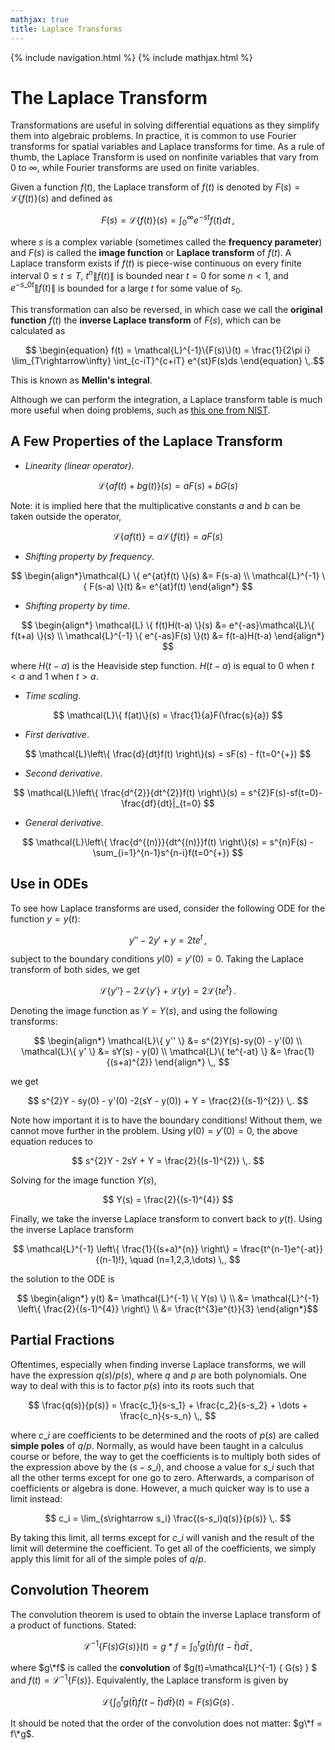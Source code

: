 ```yaml
---
mathjax: true
title: Laplace Transforms
---
```

{% include navigation.html %}
{% include mathjax.html %}

# The Laplace Transform

Transformations are useful in solving differential equations as they simplify them into algebraic problems. In practice, it is common to use Fourier transforms for spatial variables and Laplace transforms for time. As a rule of thumb, the Laplace Transform is used on nonfinite variables that vary from $0$ to $\infty$, while Fourier transforms are used on finite variables.

Given a function $f(t)$, the Laplace transform of $f(t)$ is denoted by $F(s) = \mathcal{L}\{f(t)\}(s)$ and defined as

$$ \begin{equation} F(s) = \mathcal{L}\{f(t)\}(s) = \int_{0}^{\infty} e^{-st}f(t)dt \end{equation} \,, $$

where $s$ is a complex variable (sometimes called the **frequency parameter**) and $F(s)$ is called the **image function** or **Laplace transform** of $f(t)$. A Laplace transform exists if $f(t)$ is piece-wise continuous on every finite interval $0 \leq t \leq T$, $t^{n}\|f(t)\|$ is bounded near $t=0$ for some $n<1$, and $e^{-s\_{0}t}\|f(t)\|$ is bounded for a large $t$ for some value of $s_{0}$.

This transformation can also be reversed, in which case we call the **original function** $f(t)$ the **inverse Laplace transform** of $F(s)$, which can be calculated as

$$ \begin{equation} f(t) = \mathcal{L}^{-1}\{F(s)\}(t) = \frac{1}{2\pi i} \lim_{T\rightarrow\infty} \int_{c-iT}^{c+iT} e^{st}F(s)ds \end{equation} \,.$$

This is known as **Mellin's integral**. 

Although we can perform the integration, a Laplace transform table is much more useful when doing problems, such as [this one from NIST](https://dlmf.nist.gov/1.14#T4).

## A Few Properties of the Laplace Transform

- _Linearity (linear operator)_. 

$$ \mathcal{L}\{ af(t)+bg(t) \}(s) = aF(s)+bG(s) $$

Note: it is implied here that the multiplicative constants $a$ and $b$ can be taken outside the operator,

$$ \mathcal{L}\{ af(t) \} = a \mathcal{L}\{ f(t) \} = aF(s) $$

- _Shifting property by frequency_. 

$$ \begin{align*}\mathcal{L} \{ e^{at}f(t) \}(s) &= F(s-a) \\ \mathcal{L}^{-1} \{ F(s-a) \}(t) &= e^{at}f(t) \end{align*} $$

- _Shifting property by time_. 

$$ \begin{align*} \mathcal{L} \{ f(t)H(t-a) \}(s) &= e^{-as}\mathcal{L}\{ f(t+a) \}(s) \\ \mathcal{L}^{-1} \{ e^{-as}F(s) \}(t) &= f(t-a)H(t-a) \end{align*} $$

where $H(t-a)$ is the Heaviside step function. $H(t-a)$ is equal to 0 when $t<a$ and 1 when $t>a$.

- _Time scaling_.

$$ \mathcal{L}\{ f(at)\}(s) = \frac{1}{a}F(\frac{s}{a}) $$

- _First derivative_.

$$ \mathcal{L}\left\{ \frac{d}{dt}f(t) \right\}(s) = sF(s) - f(t=0^{+}) $$

- _Second derivative_.

$$ \mathcal{L}\left\{ \frac{d^{2}}{dt^{2}}f(t) \right\}(s) = s^{2}F(s)-sf(t=0)-\frac{df}{dt}|_{t=0} $$

- _General derivative_.

$$ \mathcal{L}\left\{ \frac{d^{(n)}}{dt^{(n)}}f(t) \right\}(s) = s^{n}F(s) - \sum_{i=1}^{n-1}s^{n-i}f(t=0^{+})  $$

## Use in ODEs

To see how Laplace transforms are used, consider the following ODE for the function $y=y(t)$:

$$ y'' - 2y' + y = 2te^{t} \,, $$

subject to the boundary conditions $y(0)=y'(0)=0$. Taking the Laplace transform of both sides, we get

$$ \mathcal{L}\{ y'' \} - 2\mathcal{L}\{ y' \} + \mathcal{L}\{ y \} = 2 \mathcal{L}\{ te^{t} \} \,. $$

Denoting the image function as $Y=Y(s)$, and using the following transforms:

$$ \begin{align*} \mathcal{L}\{ y'' \} &= s^{2}Y(s)-sy(0) - y'(0) \\ \mathcal{L}\{ y' \} &= sY(s) - y(0) \\ \mathcal{L}\{ te^{-at} \} &= \frac{1}{(s+a)^{2}} \end{align*} \,, $$

we get

$$ s^{2}Y - sy(0) - y'(0) -2(sY - y(0)) + Y = \frac{2}{(s-1)^{2}} \,. $$

Note how important it is to have the boundary conditions! Without them, we cannot move further in the problem. Using $y(0)=y'(0)=0$, the above equation reduces to

$$ s^{2}Y - 2sY + Y = \frac{2}{(s-1)^{2}} \,. $$

Solving for the image function $Y(s)$, 

$$ Y(s) = \frac{2}{(s-1)^{4}} $$

Finally, we take the inverse Laplace transform to convert back to $y(t)$. Using the inverse Laplace transform

$$ \mathcal{L}^{-1} \left\{ \frac{1}{(s+a)^{n}} \right\} = \frac{t^{n-1}e^{-at}}{(n-1)!}, \quad (n=1,2,3,\dots) \,, $$

the solution to the ODE is

$$ \begin{align*} y(t) &= \mathcal{L}^{-1} \{ Y(s) \} \\ &= \mathcal{L}^{-1} \left\{ \frac{2}{(s-1)^{4}} \right\} \\ &= \frac{t^{3}e^{t}}{3} \end{align*}$$

## Partial Fractions

Oftentimes, especially when finding inverse Laplace transforms, we will have the expression $q(s)/p(s)$, where $q$ and $p$ are both polynomials. One way to deal with this is to factor $p(s)$ into its roots such that 

$$ \frac{q(s)}{p(s)} = \frac{c_1}{s-s_1} + \frac{c_2}{s-s_2} + \dots + \frac{c_n}{s-s_n} \,, $$

where $c\_i$ are coefficients to be determined and the roots of $p(s)$ are called **simple poles** of $q/p$. Normally, as would have been taught in a calculus course or before, the way to get the coefficients is to multiply both sides of the expression above by the $(s-s\_i)$, and choose a value for $s\_i$ such that all the other terms except for one go to zero. Afterwards, a comparison of coefficients or algebra is done. However, a much quicker way is to use a limit instead:

$$ c_i = \lim_{s\rightarrow s_i} \frac{(s-s_i)q(s)}{p(s)} \,. $$

By taking this limit, all terms except for $c\_i$ will vanish and the result of the limit will determine the coefficient. To get all of the coefficients, we simply apply this limit for all of the simple poles of $q/p$.

## Convolution Theorem

The convolution theorem is used to obtain the inverse Laplace transform of a product of functions. Stated:

$$ \mathcal{L}^{-1} \{ F(s)G(s) \}(t) = g * f = \int_{0}^{t} g(\bar{t})f(t-\bar{t})d\bar{t} \,, $$

where $g\*f$ is called the **convolution** of $g(t)=\mathcal{L}^{-1} \{ G(s) \} $ and $f(t)=\mathcal{L}^{-1} \{ F(s) \}$. Equivalently, the Laplace transform is given by

$$ \mathcal{L} \left\{ \int_{0}^{t} g(\bar{t})f(t-\bar{t})d\bar{t}\right\}(t) = F(s)G(s)  \,. $$

It should be noted that the order of the convolution does not matter: $g\*f = f\*g$.


